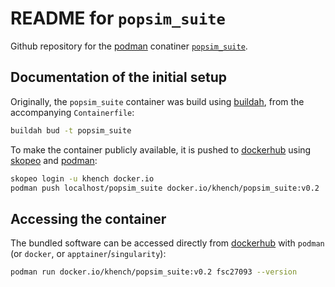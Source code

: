 # README for `popsim_suite`

Github repository for the [podman](https://podman.io/) conatiner [`popsim_suite`](https://hub.docker.com/repository/docker/khench/popsim_suite).

## Documentation of the initial setup

Originally, the `popsim_suite` container was build using [buildah](https://buildah.io/), from the accompanying `Containerfile`:

```sh
buildah bud -t popsim_suite
```

To make the container publicly available, it is pushed to [dockerhub](https://hub.docker.com/r/khench/genotyping_suite) using [skopeo](https://github.com/containers/skopeo) and [podman](https://podman.io/):

```sh
skopeo login -u khench docker.io
podman push localhost/popsim_suite docker.io/khench/popsim_suite:v0.2
```

## Accessing the container

The bundled software can be accessed directly from [dockerhub](https://hub.docker.com/r/khench/popsim_suite) with `podman` (or `docker`, or `apptainer`/`singularity`):

```sh
podman run docker.io/khench/popsim_suite:v0.2 fsc27093 --version
```
